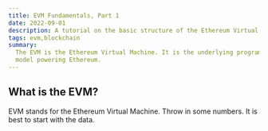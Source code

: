 ```yaml
---
title: EVM Fundamentals, Part 1
date: 2022-09-01
description: A tutorial on the basic structure of the Ethereum Virtual Machine.
tags: evm,blockchain
summary:
  The EVM is the Ethereum Virtual Machine. It is the underlying programming
  model powering Ethereum.
---
```


## What is the EVM?

EVM stands for the Ethereum Virtual Machine. Throw in some numbers. It is best
to start with the data.
